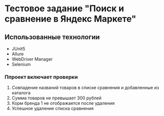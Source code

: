 # Тестовое задание "Поиск и сравнение в Яндекс Маркете"

## Использованные технологии
* JUnit5
* Allure
* WebDriver Manager
* Selenium

### Ппроект включает проверки
1. Совпадение названий товаров в списке сравнения и добавленные из каталога
2. Сумма товаров не превышает 300 рублей
3. Корм бренда 1 не отображается после удаления
4. Успешное удаление списка сравнения

